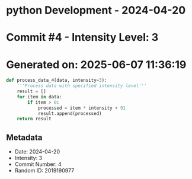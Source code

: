 ﻿# python Development - 2024-04-20
# Commit #4 - Intensity Level: 3
# Generated on: 2025-06-07 11:36:19
```python
def process_data_4(data, intensity=3):
    '''Process data with specified intensity level'''
    result = []
    for item in data:
        if item > 0:
            processed = item * intensity + 91
            result.append(processed)
    return result
```
## Metadata
- Date: 2024-04-20
- Intensity: 3
- Commit Number: 4
- Random ID: 2019190977
